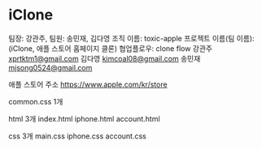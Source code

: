 # iClone

팀장: 강관주, 팀원: 송민재, 김다영
조직 이름: toxic-apple
프로젝트 이름(팀 이름): (iClone, 애플 스토어 홈페이지 클론)
협업플로우: clone flow
강관주 xprtktm1@gmail.com
김다영 kimcoal08@gmail.com
송민재 mjsong0524@gmail.com

애플 스토어 주소
https://www.apple.com/kr/store

common.css 1개

html 3개
index.html
iphone.html
account.html

css 3개
main.css
iphone.css
account.css
